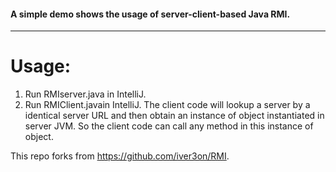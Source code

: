 #### A simple demo shows the usage of server-client-based Java RMI.

---



# Usage:

1. Run RMIserver.java in IntelliJ.
2. Run RMIClient.javain IntelliJ.
   The client code will lookup a server by a identical server URL and then obtain an instance of object instantiated in server JVM.
   So the client code can call any method in this instance of object.



This repo forks from https://github.com/iver3on/RMI.